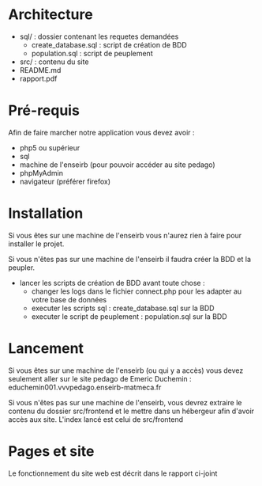 # Architecture

- sql/ : dossier contenant les requetes demandées
  - create_database.sql : script de création de BDD
  - population.sql : script de peuplement
- src/ : contenu du site
- README.md
- rapport.pdf

# Pré-requis

Afin de faire marcher notre application vous devez avoir :
- php5 ou supérieur
- sql
- machine de l'enseirb (pour pouvoir accéder au site pedago)
- phpMyAdmin
- navigateur (préférer firefox)

# Installation

Si vous êtes sur une machine de l'enseirb vous n'aurez rien à faire pour installer le projet.

Si vous n'êtes pas sur une machine de l'enseirb il faudra créer la BDD et la peupler.
- lancer les scripts de création de BDD avant toute chose :
  - changer les logs dans le fichier connect.php pour les adapter au votre base de données
  - executer les scripts sql : create_database.sql sur la BDD
  - executer le script de peuplement : population.sql sur la BDD

# Lancement

Si vous êtes sur une machine de l'enseirb (ou qui y a accès) vous devez seulement aller sur le site pedago de Emeric Duchemin : educhemin001.vvvpedago.enseirb-matmeca.fr

Si vous n'êtes pas sur une machine de l'enseirb, vous devrez extraire le contenu du dossier src/frontend et le mettre dans un hébergeur afin d'avoir accès aux site.
L'index lancé est celui de src/frontend

# Pages et site

Le fonctionnement du site web est décrit dans le rapport ci-joint
